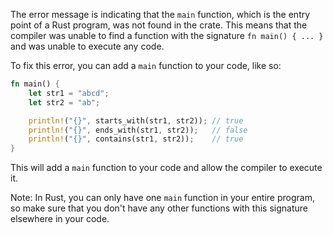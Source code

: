 
The error message is indicating that the `main` function, which is the entry point of a Rust program, was not found in the crate. This means that the compiler was unable to find a function with the signature `fn main() { ... }` and was unable to execute any code.

To fix this error, you can add a `main` function to your code, like so:
```rs
fn main() {
    let str1 = "abcd";
    let str2 = "ab";

    println!("{}", starts_with(str1, str2)); // true
    println!("{}", ends_with(str1, str2));   // false
    println!("{}", contains(str1, str2));    // true
}
```
This will add a `main` function to your code and allow the compiler to execute it.

Note: In Rust, you can only have one `main` function in your entire program, so make sure that you don't have any other functions with this signature elsewhere in your code.
